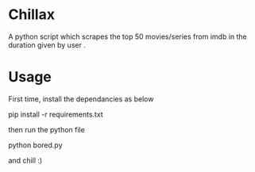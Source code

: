 # Chillax
A python script which scrapes the top 50 movies/series from imdb in the duration given by user .

# Usage

First time, install the dependancies as below

pip install -r requirements.txt

then run the python file

python bored.py


and chill :)
